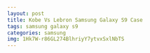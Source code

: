 ```yaml
---
layout: post
title: Kobe Vs Lebron Samsung Galaxy S9 Case
tags: samsung galaxy s9
categories: samsung
img: 1Hk7W-r86GL274BlhriyY7ytvxSxlNbTS
---
```

